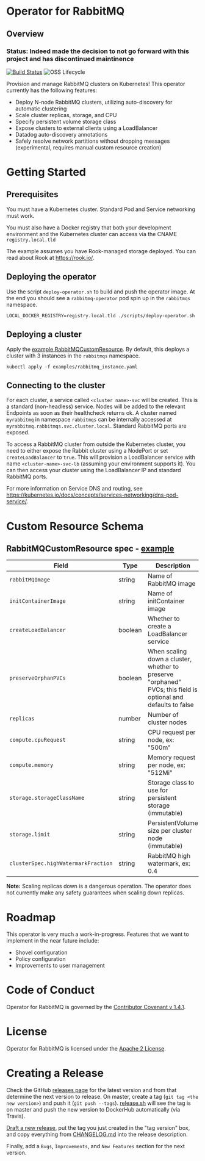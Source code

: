 # Operator for RabbitMQ

## Overview
### Status: **Indeed made the decision to not go forward with this project and has discontinued maintinence**

[![Build Status](https://travis-ci.org/indeedeng/rabbitmq-operator.svg?branch=master)](https://travis-ci.org/indeedeng/rabbitmq-operator) 
![OSS Lifecycle](https://img.shields.io/osslifecycle/indeedeng/rabbitmq-operator.svg)


Provision and manage RabbitMQ clusters on Kubernetes! This operator currently has the following features:
* Deploy N-node RabbitMQ clusters, utilizing auto-discovery for automatic clustering
* Scale cluster replicas, storage, and CPU
* Specify persistent volume storage class
* Expose clusters to external clients using a LoadBalancer
* Datadog auto-discovery annotations
* Safely resolve network partitions without dropping messages (experimental, requires manual custom resource creation)

# Getting Started
## Prerequisites
You must have a Kubernetes cluster. Standard Pod and Service networking must work.

You must also have a Docker registry that both your development environment and the Kubernetes cluster can access via the CNAME `registry.local.tld`

The example assumes you have Rook-managed storage deployed. You can read about Rook at https://rook.io/.

## Deploying the operator
Use the script `deploy-operator.sh` to build and push the operator image. At the end you should see a `rabbitmq-operator` pod spin up in the `rabbitmqs` namespace.
```
LOCAL_DOCKER_REGISTRY=registry.local.tld ./scripts/deploy-operator.sh
```

## Deploying a cluster
Apply the [example RabbitMQCustomResource](examples/rabbitmq_instance.yaml). By default, this deploys a cluster with 3 instances in the `rabbitmqs` namespace.
```
kubectl apply -f examples/rabbitmq_instance.yaml
```

## Connecting to the cluster
For each cluster, a service called `<cluster name>-svc` will be created. This is a standard (non-headless) service. Nodes will be added to the relevant Endpoints as soon as their healthcheck returns ok. A cluster named `myrabbitmq` in namespace `rabbitmqs` can be internally accessed at `myrabbitmq.rabbitmqs.svc.cluster.local`. Standard RabbitMQ ports are exposed.

To access a RabbitMQ cluster from outside the Kubernetes cluster, you need to either expose the Rabbit cluster using a NodePort or set `createLoadBalancer` to `true`. This will provision a LoadBalancer service with name `<cluster-name>-svc-lb` (assuming your environment supports it). You can then access your cluster using the LoadBalancer IP and standard RabbitMQ ports.

For more information on Service DNS and routing, see https://kubernetes.io/docs/concepts/services-networking/dns-pod-service/.

# Custom Resource Schema
## RabbitMQCustomResource spec - [example](examples/rabbitmq_instance.yaml)
| Field                | Type      | Description |
|----------------------|-----------|-------------|
| `rabbitMQImage`      | string    | Name of RabbitMQ image |
| `initContainerImage` | string    | Name of initContainer image|
| `createLoadBalancer` | boolean   | Whether to create a LoadBalancer service |
| `preserveOrphanPVCs` | boolean   | When scaling down a cluster, whether to preserve "orphaned" PVCs; this field is optional and defaults to false |
| `replicas`           | number    | Number of cluster nodes |
| `compute.cpuRequest` | string    | CPU request per node, ex: "500m" |
| `compute.memory`     | string    | Memory request per node, ex: "512Mi" |
| `storage.storageClassName`      | string    | Storage class to use for persistent storage (immutable) |
| `storage.limit`      | string    | PersistentVolume size per cluster node (immutable) |
| `clusterSpec.highWatermarkFraction`      | string    | RabbitMQ high watermark, ex: 0.4 |

**Note:** Scaling replicas down is a dangerous operation. The operator does not currently make any safety guarantees when scaling down replicas.

# Roadmap
This operator is very much a work-in-progress. Features that we want to implement in the near future include:
* Shovel configuration
* Policy configuration
* Improvements to user management

# Code of Conduct
Operator for RabbitMQ is governed by the [Contributor Covenant v 1.4.1](CODE_OF_CONDUCT.md).

# License
Operator for RabbitMQ is licensed under the [Apache 2 License](LICENSE).

# Creating a Release
Check the GitHub [releases page](https://github.com/indeedeng/rabbitmq-operator/releases) for the latest version and from that determine the next version to release. On master, create a tag (`git tag <the new version>`) and push it (`git push --tags`). [release.sh](release.sh) will see the tag is on master and push the new version to DockerHub automatically (via Travis).

[Draft a new release](https://github.com/indeedeng/rabbitmq-operator/releases/new), put the tag you just created in the "tag version" box, and copy everything from [CHANGELOG.md](CHANGELOG.md) into the release description.

Finally, add a `Bugs`, `Improvements`, and `New Features` section for the next version.
